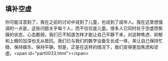 ## 填补空虚

你可能注意到了，我在之前的讨论中说到了儿童，也说到了成年人。我在这里想强调的一点是，这些问题关乎每个人，而不仅仅是儿童。很多人已同时处于空虚而焦躁的状态，心态脆弱。我们已不知道怎样才能让自己平静下来，对这种焦虑、抑郁和上瘾的加深也无从抵抗。我们已与我们的数字设备生长成一体，来让自己保持忙碌、保持娱乐、保持平静。但是，正是在这样的情况下，我们变得更加焦虑和空虚。&lt;span id="part0033.html"&gt;&lt;/span&gt;